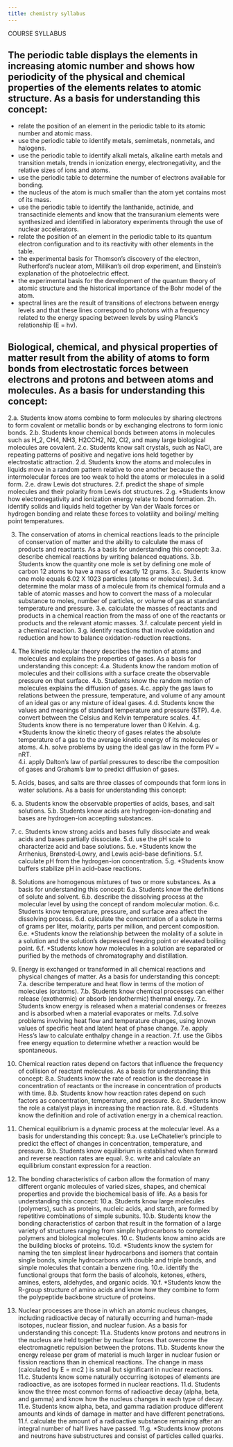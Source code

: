 ```yaml
---
title: chemistry syllabus
---
```

COURSE SYLLABUS 

##  The periodic table displays the elements in increasing atomic number and shows how periodicity of the physical and chemical properties of the elements relates to atomic structure. As a basis for understanding this concept: 

- relate the position of an element in the periodic table to its atomic number and atomic mass. 
- use the periodic table to identify metals, semimetals, nonmetals, and halogens. 
- use the periodic table to identify alkali metals, alkaline earth metals and transition metals, trends in ionization energy, electronegativity, and the relative sizes of ions and atoms. 
- use the periodic table to determine the number of electrons available for bonding. 
- the nucleus of the atom is much smaller than the atom yet contains most of its mass. 
- use the periodic table to identify the lanthanide, actinide, and transactinide elements and know that the transuranium elements were synthesized and identified in laboratory experiments through the use of nuclear accelerators. 
- relate the position of an element in the periodic table to its quantum electron configuration and to its reactivity with other elements in the table. 
- the experimental basis for Thomson’s discovery of the electron, Rutherford’s nuclear atom, Millikan’s oil drop experiment, and Einstein’s explanation of the photoelectric effect. 
- the experimental basis for the development of the quantum theory of atomic structure and the historical importance of the Bohr model of the atom. 
- spectral lines are the result of transitions of electrons between energy levels and that these lines correspond to photons with a frequency related to the energy spacing between levels by using Planck’s relationship (E = hv). 

 
 ## Biological, chemical, and physical properties of matter result from the ability of atoms to form bonds from electrostatic forces between electrons and protons and between atoms and molecules. As a basis for understanding this concept: 
2.a.  Students know atoms combine to form molecules by sharing electrons to form covalent or metallic bonds or by exchanging electrons to form ionic bonds. 
2.b.  Students know chemical bonds between atoms in molecules such as H_2, CH4, NH3, H2CCH2, N2, Cl2, and many large biological molecules are covalent. 
2.c.  Students know salt crystals, such as NaCl, are repeating patterns of positive and negative ions held together by electrostatic attraction. 
2.d.  Students know the atoms and molecules in liquids move in a random pattern relative to one another because the intermolecular forces are too weak to hold the atoms or molecules in a solid form. 
2.e. draw Lewis dot structures. 
2.f.  predict the shape of simple molecules and their polarity from Lewis dot structures. 
2.g.  *Students know how electronegativity and ionization energy relate to bond formation. 
2h.  identify solids and liquids held together by Van der Waals forces or hydrogen bonding and relate these forces to volatility and boiling/ melting point temperatures. 

3. The conservation of atoms in chemical reactions leads to the principle of conservation of matter and the ability to calculate the mass of products and reactants. As a basis for understanding this concept: 
3.a. describe chemical reactions by writing balanced equations. 
3.b.  Students know the quantity one mole is set by defining one mole of carbon 12 atoms to have a mass of exactly 12 grams. 
3.c.  Students know one mole equals 6.02 X 1023 particles (atoms or molecules). 
3.d. determine the molar mass of a molecule from its chemical formula and a table of atomic masses and how to convert the mass of a molecular substance to moles, number of particles, or volume of gas at standard temperature and pressure. 
3.e. calculate the masses of reactants and products in a chemical reaction from the mass of one of the reactants or products and the relevant atomic masses. 
3.f.  calculate percent yield in a chemical reaction. 
3.g.  identify reactions that involve oxidation and reduction and how to balance oxidation-reduction reactions. 

4. The kinetic molecular theory describes the motion of atoms and molecules and explains the properties of gases. As a basis for understanding this concept: 
4.a.  Students know the random motion of molecules and their collisions with a surface create the observable pressure on that surface. 
4.b.  Students know the random motion of molecules explains the diffusion of gases. 
4.c. apply the gas laws to relations between the pressure, temperature, and volume of any amount of an ideal gas or any mixture of ideal gases. 
4.d.  Students know the values and meanings of standard temperature and pressure (STP). 
4.e. convert between the Celsius and Kelvin temperature scales. 
4.f.  Students know there is no temperature lower than 0 Kelvin. 
4.g. *Students know the kinetic theory of gases relates the absolute temperature of a gas to the average kinetic energy of its molecules or atoms. 
4.h.  solve problems by using the ideal gas law in the form PV = nRT.  
4.i.  apply Dalton’s law of partial pressures to describe the composition of gases and Graham’s law to predict diffusion of gases. 

5. Acids, bases, and salts are three classes of compounds that form ions in water solutions. As a basis for understanding this concept: 
5. a.  Students know the observable properties of acids, bases, and salt solutions. 
5.b.  Students know acids are hydrogen-ion-donating and bases are hydrogen-ion accepting substances. 
5. c.  Students know strong acids and bases fully dissociate and weak acids and bases partially dissociate. 
5.d. use the pH scale to characterize acid and base solutions. 
5.e.  *Students know the Arrhenius, Brønsted-Lowry, and Lewis acid–base definitions. 
5.f.  calculate pH from the hydrogen-ion concentration. 
5.g.  *Students know buffers stabilize pH in acid–base reactions. 

6. Solutions are homogenous mixtures of two or more substances. As a basis for understanding this concept: 
6.a.  Students know the definitions of solute and solvent. 
6.b. describe the dissolving process at the molecular level by using the concept of random molecular motion. 
6.c.  Students know temperature, pressure, and surface area affect the dissolving process. 
6.d. calculate the concentration of a solute in terms of grams per liter, molarity, parts per million, and percent composition. 
6.e.  *Students know the relationship between the molality of a solute in a solution and the solution’s depressed freezing point or elevated boiling point. 
6.f.  *Students know how molecules in a solution are separated or purified by the methods of chromatography and distillation. 



7. Energy is exchanged or transformed in all chemical reactions and physical changes of matter. As a basis for understanding this concept: 
7.a. describe temperature and heat flow in terms of the motion of molecules (oratoms). 
7.b.  Students know chemical processes can either release (exothermic) or absorb (endothermic) thermal energy. 
7.c.  Students know energy is released when a material condenses or freezes and is absorbed when a material evaporates or melts. 
7.d.solve problems involving heat flow and temperature changes, using known values of specific heat and latent heat of phase change. 
7.e.  apply Hess’s law to calculate enthalpy change in a reaction. 
7.f.  use the Gibbs free energy equation to determine whether a reaction would be spontaneous. 

8. Chemical reaction rates depend on factors that influence the frequency of collision of reactant molecules. As a basis for understanding this concept: 
8.a.  Students know the rate of reaction is the decrease in concentration of reactants or the increase in concentration of products with time. 
8.b.  Students know how reaction rates depend on such factors as concentration, temperature, and pressure. 
8.c.  Students know the role a catalyst plays in increasing the reaction rate. 
8.d.  *Students know the definition and role of activation energy in a chemical reaction. 

9. Chemical equilibrium is a dynamic process at the molecular level. As a basis for understanding this concept: 
9.a. use LeChatelier’s principle to predict the effect of changes in concentration, temperature, and pressure. 
9.b.  Students know equilibrium is established when forward and reverse reaction rates are equal. 
9.c.  write and calculate an equilibrium constant expression for a reaction. 

10. The bonding characteristics of carbon allow the formation of many different organic molecules of varied sizes, shapes, and chemical properties and provide the biochemical basis of life. As a basis for understanding this concept: 
10.a.  Students know large molecules (polymers), such as proteins, nucleic acids, and starch, are formed by repetitive combinations of simple subunits. 
10.b.  Students know the bonding characteristics of carbon that result in the formation of a large variety of structures ranging from simple hydrocarbons to complex polymers and biological molecules. 
10.c.  Students know amino acids are the building blocks of proteins. 
10.d.  *Students know the system for naming the ten simplest linear hydrocarbons and isomers that contain single bonds, simple hydrocarbons with double and triple bonds, and simple molecules that contain a benzene ring. 
10.e.  identify the functional groups that form the basis of alcohols, ketones, ethers, amines, esters, aldehydes, and organic acids. 
10.f.  *Students know the R-group structure of amino acids and know how they combine to form the polypeptide backbone structure of proteins. 

11. Nuclear processes are those in which an atomic nucleus changes, including radioactive decay of naturally occurring and human-made isotopes, nuclear fission, and nuclear fusion. As a basis for understanding this concept: 
11.a.  Students know protons and neutrons in the nucleus are held together by nuclear forces that overcome the electromagnetic repulsion between the protons. 
11.b.  Students know the energy release per gram of material is much larger in nuclear fusion or fission reactions than in chemical reactions. The change in mass (calculated by E = mc2 ) is small but significant in nuclear reactions. 
11.c.  Students know some naturally occurring isotopes of elements are radioactive, as are isotopes formed in nuclear reactions. 
11.d. Students know the three most common forms of radioactive decay (alpha, beta, and gamma) and know how the nucleus changes in each type of decay. 
11.e.  Students know alpha, beta, and gamma radiation produce different amounts and kinds of damage in matter and have different penetrations. 
11.f.  calculate the amount of a radioactive substance remaining after an integral number of half lives have passed. 
11.g.  *Students know protons and neutrons have substructures and consist of particles called quarks.